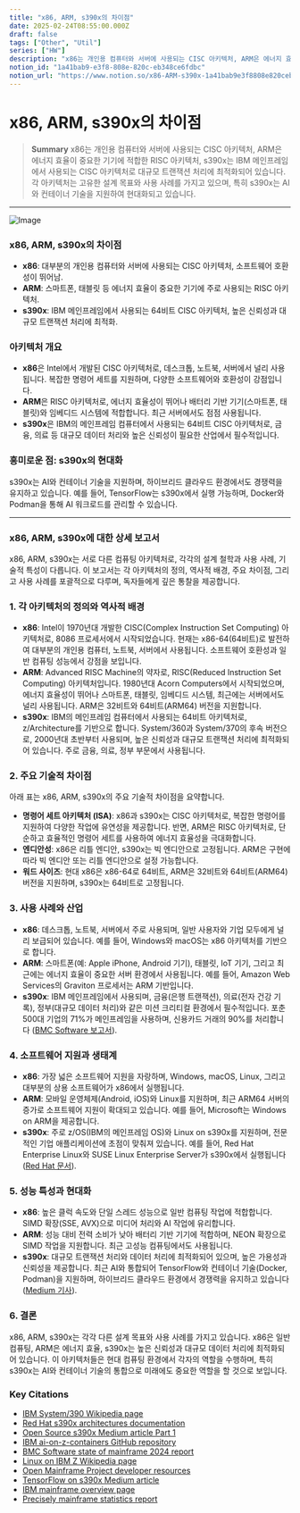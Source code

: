 ```yaml
---
title: "x86, ARM, s390x의 차이점"
date: 2025-02-24T08:55:00.000Z
draft: false
tags: ["Other", "Util"]
series: ["HW"]
description: "x86는 개인용 컴퓨터와 서버에 사용되는 CISC 아키텍처, ARM은 에너지 효율이 중요한 기기에 적합한 RISC 아키텍처, s390x는 IBM 메인프레임에서 사용되는 CISC 아키텍처로 대규모 트랜잭션 처리에 최적화되어 있습니다. 각 아키텍처는 고유한 설계 목표와 사용 사례를 가지고 있으며, 특히 s390x는 AI와 컨테이너 기술을 지원하여 현대화되고 있습니다."
notion_id: "1a41bab9-e3f8-808e-820c-eb348ce6fdbc"
notion_url: "https://www.notion.so/x86-ARM-s390x-1a41bab9e3f8808e820ceb348ce6fdbc"
---
```


# x86, ARM, s390x의 차이점

> **Summary**
> x86는 개인용 컴퓨터와 서버에 사용되는 CISC 아키텍처, ARM은 에너지 효율이 중요한 기기에 적합한 RISC 아키텍처, s390x는 IBM 메인프레임에서 사용되는 CISC 아키텍처로 대규모 트랜잭션 처리에 최적화되어 있습니다. 각 아키텍처는 고유한 설계 목표와 사용 사례를 가지고 있으며, 특히 s390x는 AI와 컨테이너 기술을 지원하여 현대화되고 있습니다.

---

![Image](https://prod-files-secure.s3.us-west-2.amazonaws.com/09ccd4d5-876c-4bba-bbdf-cc77a0a11257/0547a0d3-4f8f-4791-bbf5-45af1bc0dcea/image.png?X-Amz-Algorithm=AWS4-HMAC-SHA256&X-Amz-Content-Sha256=UNSIGNED-PAYLOAD&X-Amz-Credential=ASIAZI2LB466TXC5BBAE%2F20250724%2Fus-west-2%2Fs3%2Faws4_request&X-Amz-Date=20250724T083415Z&X-Amz-Expires=3600&X-Amz-Security-Token=IQoJb3JpZ2luX2VjEAAaCXVzLXdlc3QtMiJIMEYCIQDUYRhU%2BN7sRcdUmT%2BifvimdCe1rOGyzomy2lHAwh8u%2BQIhAMlTkF0k5fcYaYK40h7bRDdkYqt4FapKpCdyz%2FJcC%2F4QKv8DCCkQABoMNjM3NDIzMTgzODA1IgzM9bd%2FZlEWacdRI3cq3AP3QYdfyttOS13UhjDNDzpGwjCRrEUiwmPJrAMoFmRyskHq0l2hcog0cA6ICE1ebefF35yWn6hFJwyxyMJPcPPnqa4mNAink82NJK0Hcj0uL1OOWg%2F4aKIQqRU8pQaKERf52B6TFy8HBjjxbePwXzsNpfoESwe5vQep715fbd1S%2FRqW20FnuPFvYG3uyVzIcCaquzHdvDJXthl9lUdgIVx9c1KlcYWeqdOC2AemBnx0qJbgA6PnFWRzklMMhnmAsWzaiSNxKkAyzMOa%2Fm6FhoxAF9GjIyCGif693KlULsrKuEBWyqk9k9REVAoC8wOPtNEDEcHE%2FhkXv0vMCr8lHbLAkNFZJU4uX2FGMWd%2FsjZ6OVrLMZ4CuxleMNh3yFBFDtpCQS6JPQwUQWieGDYc1EWDMlAgnKz7kJXOXRLaYP14zom802FhcIFKCA8H4pl9ZtCH6wPPyDAxeIvAx6bKRgbIxCmzxWDBZqpqAtyBZykJnJcAuSkd1u7%2Fkh7JL89u3bkavUy3DJCwhLNkD%2FYefBPt4pOBjxaP2NdheC5MpsXopDc2%2Bm2DSjfBblYc99lu7HDKsMyd7%2BzuJFR3VuVnT%2FcHQEpqAji%2Be7IICrdEHvlYRnvIwVbL%2BHkiL7%2FzPTCIz4fEBjqkAZ%2FT%2F5Mfz2cBGTJXY9GxZpkdk29x1LN7mO4DlzxQOkD4G0rK%2FiAddPcGw%2BnFWkpZzsn680K8ViobwRrKjKEDOAwp%2BQ0r%2Fnnz222rVWMHmLpAbwafj%2Fad6aYXEd3VzbNz1h2OBty5JNE0R66LFAPHH8FWKc%2Fu7NLlv1RVuL%2BIAnl7ww3%2FkMRqmBbDbchJ%2FTR%2BgnInfRFWbZvFL8XKjanZBYU9se3U&X-Amz-Signature=46a23b60693c9d77f19ad01503280cfd953cd529d39b39558fc1eb0bf1d8b285&X-Amz-SignedHeaders=host&x-amz-checksum-mode=ENABLED&x-id=GetObject)

### x86, ARM, s390x의 차이점

- **x86**: 대부분의 개인용 컴퓨터와 서버에 사용되는 CISC 아키텍처, 소프트웨어 호환성이 뛰어남.
- **ARM**: 스마트폰, 태블릿 등 에너지 효율이 중요한 기기에 주로 사용되는 RISC 아키텍처.
- **s390x**: IBM 메인프레임에서 사용되는 64비트 CISC 아키텍처, 높은 신뢰성과 대규모 트랜잭션 처리에 최적화.
### 아키텍처 개요

- **x86**은 Intel에서 개발된 CISC 아키텍처로, 데스크톱, 노트북, 서버에서 널리 사용됩니다. 복잡한 명령어 세트를 지원하며, 다양한 소프트웨어와 호환성이 강점입니다.
- **ARM**은 RISC 아키텍처로, 에너지 효율성이 뛰어나 배터리 기반 기기(스마트폰, 태블릿)와 임베디드 시스템에 적합합니다. 최근 서버에서도 점점 사용됩니다.
- **s390x**은 IBM의 메인프레임 컴퓨터에서 사용되는 64비트 CISC 아키텍처로, 금융, 의료 등 대규모 데이터 처리와 높은 신뢰성이 필요한 산업에서 필수적입니다.
### 흥미로운 점: s390x의 현대화

s390x는 AI와 컨테이너 기술을 지원하며, 하이브리드 클라우드 환경에서도 경쟁력을 유지하고 있습니다. 예를 들어, TensorFlow는 s390x에서 실행 가능하며, Docker와 Podman을 통해 AI 워크로드를 관리할 수 있습니다.

---

### x86, ARM, s390x에 대한 상세 보고서

x86, ARM, s390x는 서로 다른 컴퓨팅 아키텍처로, 각각의 설계 철학과 사용 사례, 기술적 특성이 다릅니다. 이 보고서는 각 아키텍처의 정의, 역사적 배경, 주요 차이점, 그리고 사용 사례를 포괄적으로 다루며, 독자들에게 깊은 통찰을 제공합니다.

### 1. 각 아키텍처의 정의와 역사적 배경

- **x86**: Intel이 1970년대 개발한 CISC(Complex Instruction Set Computing) 아키텍처로, 8086 프로세서에서 시작되었습니다. 현재는 x86-64(64비트)로 발전하여 대부분의 개인용 컴퓨터, 노트북, 서버에서 사용됩니다. 소프트웨어 호환성과 일반 컴퓨팅 성능에서 강점을 보입니다.
- **ARM**: Advanced RISC Machine의 약자로, RISC(Reduced Instruction Set Computing) 아키텍처입니다. 1980년대 Acorn Computers에서 시작되었으며, 에너지 효율성이 뛰어나 스마트폰, 태블릿, 임베디드 시스템, 최근에는 서버에서도 널리 사용됩니다. ARM은 32비트와 64비트(ARM64) 버전을 지원합니다.
- **s390x**: IBM의 메인프레임 컴퓨터에서 사용되는 64비트 아키텍처로, z/Architecture를 기반으로 합니다. System/360과 System/370의 후속 버전으로, 2000년대 초반부터 사용되며, 높은 신뢰성과 대규모 트랜잭션 처리에 최적화되어 있습니다. 주로 금융, 의료, 정부 부문에서 사용됩니다.
### 2. 주요 기술적 차이점

아래 표는 x86, ARM, s390x의 주요 기술적 차이점을 요약합니다.

- **명령어 세트 아키텍처 (ISA)**: x86과 s390x는 CISC 아키텍처로, 복잡한 명령어를 지원하여 다양한 작업에 유연성을 제공합니다. 반면, ARM은 RISC 아키텍처로, 단순하고 효율적인 명령어 세트를 사용하여 에너지 효율성을 극대화합니다.
- **엔디안성**: x86은 리틀 엔디안, s390x는 빅 엔디안으로 고정됩니다. ARM은 구현에 따라 빅 엔디안 또는 리틀 엔디안으로 설정 가능합니다.
- **워드 사이즈**: 현대 x86은 x86-64로 64비트, ARM은 32비트와 64비트(ARM64) 버전을 지원하며, s390x는 64비트로 고정됩니다.
### 3. 사용 사례와 산업

- **x86**: 데스크톱, 노트북, 서버에서 주로 사용되며, 일반 사용자와 기업 모두에게 널리 보급되어 있습니다. 예를 들어, Windows와 macOS는 x86 아키텍처를 기반으로 합니다.
- **ARM**: 스마트폰(예: Apple iPhone, Android 기기), 태블릿, IoT 기기, 그리고 최근에는 에너지 효율이 중요한 서버 환경에서 사용됩니다. 예를 들어, Amazon Web Services의 Graviton 프로세서는 ARM 기반입니다.
- **s390x**: IBM 메인프레임에서 사용되며, 금융(은행 트랜잭션), 의료(전자 건강 기록), 정부(대규모 데이터 처리)와 같은 미션 크리티컬 환경에서 필수적입니다. 포춘 500대 기업의 71%가 메인프레임을 사용하며, 신용카드 거래의 90%를 처리합니다 ([BMC Software 보고서](https://www.bmc.com/blogs/state-of-mainframe/)).
### 4. 소프트웨어 지원과 생태계

- **x86**: 가장 넓은 소프트웨어 지원을 자랑하며, Windows, macOS, Linux, 그리고 대부분의 상용 소프트웨어가 x86에서 실행됩니다.
- **ARM**: 모바일 운영체제(Android, iOS)와 Linux를 지원하며, 최근 ARM64 서버의 증가로 소프트웨어 지원이 확대되고 있습니다. 예를 들어, Microsoft는 Windows on ARM을 제공합니다.
- **s390x**: 주로 z/OS(IBM의 메인프레임 OS)와 Linux on s390x를 지원하며, 전문적인 기업 애플리케이션에 초점이 맞춰져 있습니다. 예를 들어, Red Hat Enterprise Linux와 SUSE Linux Enterprise Server가 s390x에서 실행됩니다 ([Red Hat 문서](https://docs.redhat.com/en/4.8_release_notes/ar01s05s03)).
### 5. 성능 특성과 현대화

- **x86**: 높은 클럭 속도와 단일 스레드 성능으로 일반 컴퓨팅 작업에 적합합니다. SIMD 확장(SSE, AVX)으로 미디어 처리와 AI 작업에 유리합니다.
- **ARM**: 성능 대비 전력 소비가 낮아 배터리 기반 기기에 적합하며, NEON 확장으로 SIMD 작업을 지원합니다. 최근 고성능 컴퓨팅에서도 사용됩니다.
- **s390x**: 대규모 트랜잭션 처리와 데이터 처리에 최적화되어 있으며, 높은 가용성과 신뢰성을 제공합니다. 최근 AI와 통합되어 TensorFlow와 컨테이너 기술(Docker, Podman)을 지원하며, 하이브리드 클라우드 환경에서 경쟁력을 유지하고 있습니다 ([Medium 기사](https://medium.com/ibm-data-ai/tensorflow-and-more-with-ibm-z-169c4a4817f7)).
### 6. 결론

x86, ARM, s390x는 각각 다른 설계 목표와 사용 사례를 가지고 있습니다. x86은 일반 컴퓨팅, ARM은 에너지 효율, s390x는 높은 신뢰성과 대규모 데이터 처리에 최적화되어 있습니다. 이 아키텍처들은 현대 컴퓨팅 환경에서 각자의 역할을 수행하며, 특히 s390x는 AI와 컨테이너 기술의 통합으로 미래에도 중요한 역할을 할 것으로 보입니다.

### Key Citations

- [IBM System/390 Wikipedia page](https://en.wikipedia.org/wiki/IBM_System/390)
- [Red Hat s390x architectures documentation](https://docs.redhat.com/en/4.8_release_notes/ar01s05s03)
- [Open Source s390x Medium article Part 1](https://jerrysaulman.medium.com/open-source-why-not-s390x-in-your-efforts-part-1-e54474036ddc)
- [IBM ai-on-z-containers GitHub repository](https://github.com/IBM/ai-on-z-containers)
- [BMC Software state of mainframe 2024 report](https://www.bmc.com/blogs/state-of-mainframe/)
- [Linux on IBM Z Wikipedia page](https://en.wikipedia.org/wiki/Linux_on_IBM_Z)
- [Open Mainframe Project developer resources](https://openmainframeproject.org/news/developer-resources-for-linux-on-s390x/)
- [TensorFlow on s390x Medium article](https://medium.com/ibm-data-ai/tensorflow-and-more-with-ibm-z-169c4a4817f7)
- [IBM mainframe overview page](https://www.ibm.com/think/topics/mainframe)
- [Precisely mainframe statistics report](https://www.precisely.com/blog/mainframe/9-mainframe-statistics)
